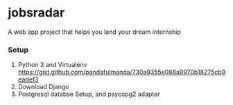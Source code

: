 # jobsradar
A web app project that helps you land your dream internship



### Setup
1. Python 3 and Virtualenv 
https://gist.github.com/pandafulmanda/730a9355e088a9970b18275cb9eadef3
2. Download Django
3. Postgresql databse Setup, and psycopg2 adapter
